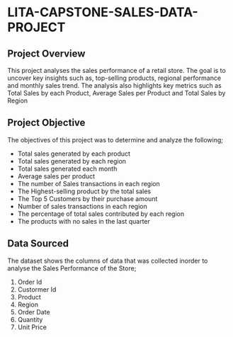 # LITA-CAPSTONE-SALES-DATA-PROJECT
## Project Overview
This project analyses the sales performance of a retail store. The goal is to uncover key insights such as, top-selling products, regional performance and monthly sales trend. The analysis also highlights key metrics such as Total Sales by each Product, Average Sales per Product and Total Sales by Region
## Project Objective
The objectives of this project was to determine and analyze the following;
- Total sales generated by each product
- Total sales generated by each region
- Total sales generated each month
- Average sales per product
- The number of Sales transactions in each region
- The Highest-selling product by the total sales
- The Top 5 Customers by their purchase amount
- Number of sales transactions in each region
- The percentage of total sales contributed by each region
- The products with no sales in the last quarter
## Data Sourced
The dataset shows the columns of data that was collected inorder to analyse the Sales Performance of the Store;
1. Order Id
2. Custormer Id
3. Product
4. Region
5. Order Date
6. Quantity
7. Unit Price

